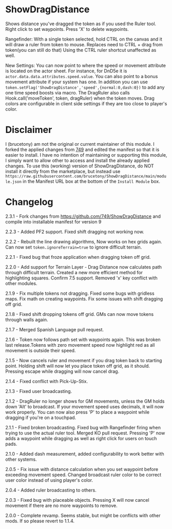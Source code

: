 # ShowDragDistance
Shows distance you've dragged the token as if you used the Ruler tool. Right click to set waypoints. Press 'X' to delete waypoints. 

Rangefinder: With a single token selected, hold CTRL on the canvas and it will draw a ruler from token to mouse. Replaces need to CTRL + drag from token(you can still do that) Using the CTRL ruler shortcut unaffected as well.


New Settings:
You can now point to where the speed or movement attribute is located on the actor sheet. For instance, for DnD5e it is `actor.data.data.attributes.speed.value`. You can also point to a bonus movement attribute if your system has one. In addition you can use `token.setFlag('ShowDragDistance','speed',{normal:0,dash:0})` to add any one time speed boosts via macro. The DragRuler also calls Hook.call('moveToken', token, dragRuler) when the token moves. Drag colors are configurable in client side settings if they are too close to player's color.

# Disclaimer
I (brucetony) am not the original or current maintainer of this module. I forked the applied changes from [749](https://github.com/749/ShowDragDistance) and edited the manifest so that it is easier to install. I have no intention of maintaining or supporting this module, I simply want to allow other to access and install the already applied changes. To use this (working) version of ShowDragDistance, do NOT install it directly from the marketplace, but instead use `https://raw.githubusercontent.com/brucetony/ShowDragDistance/main/module.json` in the Manifest URL box at the bottom of the `Install Module` box.

# Changelog
2.3.1 - Fork changes from https://github.com/749/ShowDragDistance and compile into installable manifest for version 9

2.2.3 - Added PF2 support. Fixed shift dragging not working now.

2.2.2 - Rebuilt the line drawing algorithms, Now works on hex grids again. Can now set `token.ignoreTerrain=true` to ignore difficult terrain.

2.2.1 - Fixed bug that froze application when dragging token off grid.

2.2.0 - Add support for Terrain Layer - Drag Distance now calculates path through difficult terrain. Created a new more efficient method for highlighting squares. Confirm 7.5 support. Removed 'x' key conflict with other modules.

2.1.9 - Fix multiple tokens not dragging. Fixed some bugs with gridless maps. Fix math on creating waypoints. Fix some issues with shift dragging off grid.

2.1.8 - Fixed shift dropping tokens off grid. GMs can now move tokens through walls again.

2.1.7 - Merged Spanish Language pull request.

2.1.6 - Token now follows path set with waypoints again. This was broken last release.Tokens with zero movement speed now highlight red as all movement is outside their speed.

2.1.5 - Now cancels ruler and movement if you drag token back to starting point. Holding shift will now let you place token off grid, as it should. Pressing escape while dragging will now cancel drag.

2.1.4 - Fixed conflict with Pick-Up-Stix.

2.1.3 - Fixed user broadcasting.

2.1.2 - DragRuler no longer shows for GM movements, unless the GM holds down 'Alt' to broadcast. If your movement speed uses decimals, it will now work properly. You can now also press 'P' to place a waypoint while dragging if you're on a touchpad.


2.1.1 - Fixed broken broadcasting. Fixed bug with Rangefinder firing when trying to use the actual ruler tool. Merged KO pull request. Pressing 'P' now adds a waypoint while dragging as well as right click for users on touch pads.

2.1.0 - Added dash measurement, added configurability to work better with other systems. 

2.0.5 - Fix issue with distance calculation when you set waypoint before exceeding movement speed. Changed broadcast ruler color to be correct user color instead of using player's color.

2.0.4 - Added ruler broadcasting to others.

2.0.3 - Fixed bug with placeable objects. Pressing X will now cancel movement if there are no more waypoints to remove.

2.0.0 - Complete revamp. Seems stable, but might be conflicts with other mods. If so please revert to 1.1.4.
